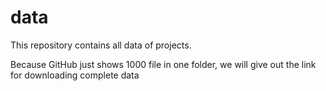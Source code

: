 # data
This repository contains all data of projects.

Because GitHub just shows 1000 file in one folder, we will give out the link for downloading complete data
